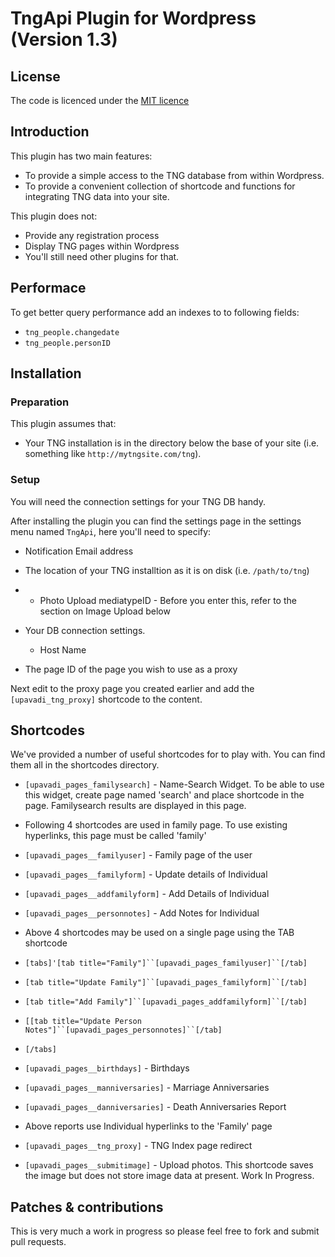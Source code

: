 TngApi Plugin for Wordpress (Version 1.3)
=================================

## License
The code is licenced under the [MIT licence](http://opensource.org/licenses/MIT)

## Introduction
This plugin has two main features:
 - To provide a simple access to the TNG database from within Wordpress.
 - To provide a convenient collection of shortcode and functions for integrating TNG data into your site.

This plugin does not:
 - Provide any registration process 
 - Display TNG pages within Wordpress
 - You'll still need other plugins for that.

## Performace
To get better query performance add an indexes to to following fields:

 * `tng_people.changedate`
 * `tng_people.personID`

## Installation

### Preparation
This plugin assumes that:
 - Your TNG installation is in the directory below the base of your site (i.e. something like `http://mytngsite.com/tng`).

### Setup
You will need the connection settings for your TNG DB handy.

After installing the plugin you can find the settings page in the settings menu named `TngApi`, here you'll need to specify:
- Notification Email address 

- The location of your TNG installtion as it is on disk (i.e. `/path/to/tng`)
- - Photo Upload mediatypeID - Before you enter this, refer to the section on Image Upload below

 - Your DB connection settings.
   - Host Name 
 - The page ID of the page you wish to use as a proxy

Next edit to the proxy page you created earlier and add the `[upavadi_tng_proxy]` shortcode to the content.

## Shortcodes
We've provided a number of useful shortcodes for to play with.  You can find them all in the shortcodes directory.

 - `[upavadi_pages_familysearch]` - Name-Search Widget. To be able to use this widget, create page named 'search' and place shortcode in the page. Familysearch results are displayed in this page.
 - Following 4 shortcodes are used in family page. To use existing hyperlinks, this page must be called 'family'
 - `[upavadi_pages__familyuser]` - Family page of the user
 - `[upavadi_pages__familyform]` - Update details of Individual
 - `[upavadi_pages__addfamilyform]` - Add Details of Individual
 - `[upavadi_pages__personnotes]` - Add Notes for Individual

 - Above 4 shortcodes may be used on a single page using the TAB shortcode
 - `[tabs]'[tab title="Family"]``[upavadi_pages_familyuser]``[/tab]`
 - `[tab title="Update Family"]``[upavadi_pages_familyform]``[/tab]`
 - `[tab title="Add Family"]``[upavadi_pages_addfamilyform]``[/tab]`
 - `[[tab title="Update Person Notes"]``[upavadi_pages_personnotes]``[/tab]`
 - `[/tabs]`

 - `[upavadi_pages__birthdays]` - Birthdays
 - `[upavadi_pages__manniversaries]` - Marriage Anniversaries
 - `[upavadi_pages__danniversaries]` - Death Anniversaries Report
 -  Above reports use Individual hyperlinks to the 'Family' page
 
 -  `[upavadi_pages__tng_proxy]` - TNG Index page redirect
 -  `[upavadi_pages__submitimage]` - Upload photos. This shortcode saves the image but does not store image data at present.        Work In Progress. 
 
## Patches & contributions
This is very much a work in progress so please feel free to fork and submit pull requests.
